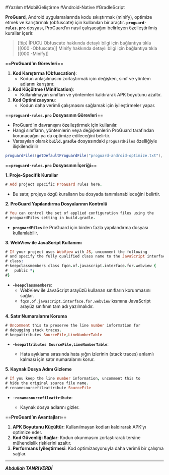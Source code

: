 #Yazılım #MobilGeliştirme #Android-Native  #GradleScript

**ProGuard**, Android uygulamalarında kodu sıkıştırmak (minify), optimize etmek ve karıştırmak (obfuscate) için kullanılan bir araçtır. **`proguard-rules.pro`** dosyası, ProGuard'ın nasıl çalışacağını belirleyen özelleştirilmiş kurallar içerir.


> [!tip] İPUCU
> Obfuscate hakkında detaylı bilgi için bağlantıya tıkla [[000 -Obfuscate]]
> Minify hakkında detaylı bilgi için bağlantıya tıkla [[000 -Minify]]


==**ProGuard’ın Görevleri**==

1. **Kod Karıştırma (Obfuscation)**:
    - Kodun anlaşılmasını zorlaştırmak için değişken, sınıf ve yöntem adlarını karıştırır.
2. **Kod Küçültme (Minification)**:
    - Kullanılmayan sınıfları ve yöntemleri kaldırarak APK boyutunu azaltır.
3. **Kod Optimizasyonu**:
    - Kodun daha verimli çalışmasını sağlamak için iyileştirmeler yapar.


==**`proguard-rules.pro` Dosyasının Görevleri**==

- ProGuard’ın davranışını özelleştirmek için kullanılır.
- Hangi sınıfların, yöntemlerin veya değişkenlerin ProGuard tarafından korunacağını ya da optimize edileceğini belirtir.
- Varsayılan olarak **`build.gradle`** dosyasındaki `proguardFiles` özelliğiyle ilişkilendirilir
```gradle
proguardFiles(getDefaultProguardFile("proguard-android-optimize.txt"), "proguard-rules.pro")

```



==**`proguard-rules.pro` Dosyasının İçeriği**==

**1. Proje-Specifik Kurallar**
```pro
# Add project specific ProGuard rules here.

```
- Bu satır, projeye özgü kuralların bu dosyada tanımlanabileceğini belirtir.


**2. ProGuard Yapılandırma Dosyalarının Kontrolü**
```pro
# You can control the set of applied configuration files using the
# proguardFiles setting in build.gradle.

```
- **`proguardFiles`** ile ProGuard için birden fazla yapılandırma dosyası kullanılabilir.


**3. WebView ile JavaScript Kullanımı**
```pro
# If your project uses WebView with JS, uncomment the following
# and specify the fully qualified class name to the JavaScript interface
# class:
#-keepclassmembers class fqcn.of.javascript.interface.for.webview {
#   public *;
#}

```

- **`-keepclassmembers`**:
	- WebView ile JavaScript arayüzü kullanan sınıfların korunmasını sağlar.
	- `fqcn.of.javascript.interface.for.webview` kısmına JavaScript arayüz sınıfının tam adı yazılmalıdır.


**4. Satır Numaralarını Koruma**
```pro
# Uncomment this to preserve the line number information for
# debugging stack traces.
#-keepattributes SourceFile,LineNumberTable

```

- **`-keepattributes SourceFile,LineNumberTable`**:

	- Hata ayıklama sırasında hata yığın izlerinin (stack traces) anlamlı kalması için satır numaralarını korur.


**5. Kaynak Dosya Adını Gizleme**
```pro
# If you keep the line number information, uncomment this to
# hide the original source file name.
#-renamesourcefileattribute SourceFile

```

- **`-renamesourcefileattribute`**:

	- Kaynak dosya adlarını gizler.




==**ProGuard’ın Avantajları**==

1. **APK Boyutunu Küçültür**: Kullanılmayan kodları kaldırarak APK’yı optimize eder.
2. **Kod Güvenliği Sağlar**: Kodun okunmasını zorlaştırarak tersine mühendislik risklerini azaltır.
3. **Performans İyileştirmesi**: Kod optimizasyonuyla daha verimli bir çalışma sağlar.


***

***Abdullah TANRIVERDİ***

